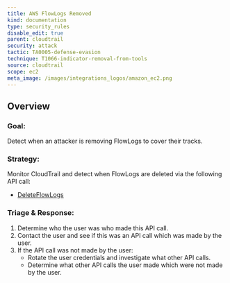 ```yaml
---
title: AWS FlowLogs Removed
kind: documentation
type: security_rules
disable_edit: true
parent: cloudtrail
security: attack
tactic: TA0005-defense-evasion
technique: T1066-indicator-removal-from-tools
source: cloudtrail
scope: ec2
meta_image: /images/integrations_logos/amazon_ec2.png
---
```


## Overview

### **Goal:**
Detect when an attacker is removing FlowLogs to cover their tracks.

### **Strategy:**
Monitor CloudTrail and detect when FlowLogs are deleted via the following API call:

* [DeleteFlowLogs][1]

### **Triage & Response:**
1. Determine who the user was who made this API call.
2. Contact the user and see if this was an API call which was made by the user.
3. If the API call was not made by the user:
   * Rotate the user credentials and investigate what other API calls.
   * Determine what other API calls the user made which were not made by the user.

[1]: https://docs.aws.amazon.com/AWSEC2/latest/APIReference/API_DeleteFlowLogs.html

